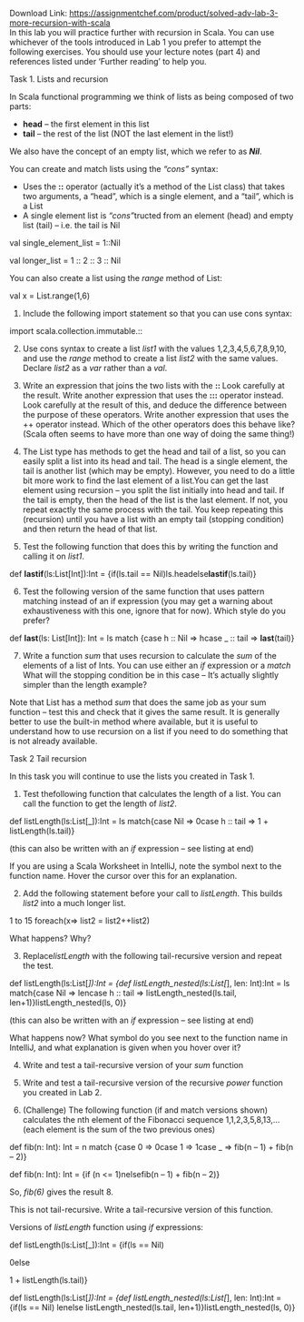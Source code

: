 Download Link: https://assignmentchef.com/product/solved-adv-lab-3-more-recursion-with-scala
<br>
In this lab you will practice further with recursion in Scala. You can use whichever of the tools introduced in Lab 1 you prefer to attempt the following exercises. You should use your lecture notes (part 4) and references listed under ‘Further reading’ to help you.

Task 1. Lists and recursion

In Scala functional programming we think of lists as being composed of two parts:

<ul>

 <li><strong>head</strong> – the first element in this list</li>

 <li><strong>tail</strong> – the rest of the list (NOT the last element in the list!)</li>

</ul>

We also have the concept of an empty list, which we refer to as <strong><em>Nil</em></strong>.

You can create and match lists using the <em>“cons”</em> syntax:

<ul>

 <li>Uses the <strong>::</strong> operator (actually it’s a method of the List class) that takes two arguments, a “head”, which is a single element, and a “tail”, which is a List</li>

 <li>A single element list is <em>“cons”</em>tructed from an element (head) and empty list (tail) – i.e. the tail is Nil</li>

</ul>

val single_element_list = 1::Nil

val longer_list = 1 :: 2 :: 3 :: Nil

You can also create a list using the <em>range</em> method of List:




val x = List.range(1,6)

<ol>

 <li>Include the following import statement so that you can use cons syntax:</li>

</ol>




import scala.collection.immutable.::




<ol start="2">

 <li>Use cons syntax to create a list <em>list1</em> with the values 1,2,3,4,5,6,7,8,9,10, and use the <em>range</em> method to create a list <em>list2</em> with the same values. Declare <em>list2</em> as a <em>var</em> rather than a <em>val</em>.</li>

</ol>




<ol start="3">

 <li>Write an expression that joins the two lists with the <strong>:: </strong> Look carefully at the result. Write another expression that uses the <strong>:::</strong> operator instead. Look carefully at the result of this, and deduce the difference between the purpose of these operators. Write another expression that uses the ++ operator instead. Which of the other operators does this behave like? (Scala often seems to have more than one way of doing the same thing!)</li>

</ol>




<ol start="4">

 <li>The List type has methods to get the head and tail of a list, so you can easily split a list into its head and tail. The head is a single element, the tail is another list (which may be empty). However, you need to do a little bit more work to find the last element of a list.You can get the last element using recursion – you split the list initially into head and tail. If the tail is empty, then the head of the list is the last element. If not, you repeat exactly the same process with the tail. You keep repeating this (recursion) until you have a list with an empty tail (stopping condition) and then return the head of that list.</li>

</ol>




<ol start="5">

 <li>Test the following function that does this by writing the function and calling it on <em>list1</em>.</li>

</ol>




def <strong>lastif</strong>(ls:List[Int]):Int = {if(ls.tail == Nil)ls.headelse<strong>lastif</strong>(ls.tail)}




<ol start="6">

 <li>Test the following version of the same function that uses pattern matching instead of an if expression (you may get a warning about exhaustiveness with this one, ignore that for now). Which style do you prefer?</li>

</ol>




def <strong>last</strong>(ls: List[Int]): Int = ls match {case h :: Nil =&gt; hcase _ :: tail =&gt; <strong>last</strong>(tail)}




<ol start="7">

 <li>Write a function <em>sum</em> that uses recursion to calculate the <em>sum</em> of the elements of a list of Ints. You can use either an <em>if</em> expression or a <em>match</em> What will the stopping condition be in this case – It’s actually slightly simpler than the length example?</li>

</ol>




Note that List has a method <em>sum</em> that does the same job as your sum function – test this and check that it gives the same result. It is generally better to use the built-in method where available, but it is useful to understand how to use recursion on a list if you need to do something that is not already available.

Task 2 Tail recursion

In this task you will continue to use the lists you created in Task 1.

<ol>

 <li>Test thefollowing function that calculates the length of a list. You can call the function to get the length of <em>list2</em>.</li>

</ol>

def listLength(ls:List[_]):Int = ls match{case Nil =&gt; 0case h :: tail =&gt; 1 + listLength(ls.tail)}

(this can also be written with an <em>if</em> expression – see listing at end)

If you are using a Scala Worksheet in IntelliJ, note the symbol next to the function name. Hover the cursor over this for an explanation.

<ol start="2">

 <li>Add the following statement before your call to <em>listLength</em>. This builds <em>list2</em> into a much longer list.</li>

</ol>

1 to 15 foreach(x=&gt; list2 = list2++list2)

What happens? Why?

<ol start="3">

 <li>Replace<em>listLength</em> with the following tail-recursive version and repeat the test.</li>

</ol>

def listLength(ls:List[_]):Int = {def listLength_nested(ls:List[_], len: Int):Int = ls match{case Nil =&gt; lencase h :: tail =&gt; listLength_nested(ls.tail, len+1)}listLength_nested(ls, 0)}




(this can also be written with an <em>if</em> expression – see listing at end)




What happens now? What symbol do you see next to the function name in IntelliJ, and what explanation is given when you hover over it?




<ol start="4">

 <li>Write and test a tail-recursive version of your <em>sum</em> function</li>

</ol>




<ol start="5">

 <li>Write and test a tail-recursive version of the recursive <em>power</em> function you created in Lab 2.</li>

</ol>




<ol start="6">

 <li>(Challenge) The following function (if and match versions shown) calculates the nth element of the Fibonacci sequence 1,1,2,3,5,8,13,… (each element is the sum of the two previous ones)</li>

</ol>




def fib(n: Int): Int = n match {case 0 =&gt; 0case 1 =&gt; 1case _ =&gt; fib(n – 1) + fib(n – 2)}




def fib(n: Int): Int = {if (n &lt;= 1)nelsefib(n – 1) + fib(n – 2)}




So, <em>fib(6)</em> gives the result 8.




This is not tail-recursive. Write a tail-recursive version of this function.










Versions of <em>listLength</em> function using <em>if</em> expressions:




def listLength(ls:List[_]):Int = {if(ls == Nil)

0else

1 + listLength(ls.tail)}










def listLength(ls:List[_]):Int = {def listLength_nested(ls:List[_], len: Int):Int = {if(ls == Nil) lenelse listLength_nested(ls.tail, len+1)}listLength_nested(ls, 0)}



